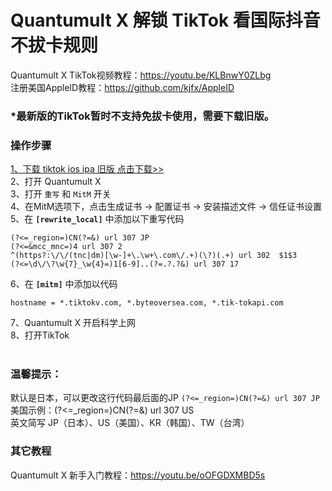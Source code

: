 # Quantumult X 解锁 TikTok 看国际抖音不拔卡规则
Quantumult X TikTok视频教程：https://youtu.be/KLBnwY0ZLbg <br>
注册美国AppleID教程：https://github.com/kjfx/AppleID<br>
### *最新版的TikTok暂时不支持免拔卡使用，需要下载旧版。<br>

### 操作步骤<br>
<a href="http://a.ssv2ray.com/tiktok.html" target="_blank">1、下载 tiktok ios ipa 旧版 点击下载>></a><br>
2、打开 Quantumult X<br>
3、打开 <code>重写</code> 和 <code>MitM</code> 开关<br>
4、在MitM选项下，点击生成证书 → 配置证书 → 安装描述文件 → 信任证书设置<br>
5、在 <strong><code>[rewrite_local]</code></strong> 中添加以下重写代码<br>

    (?<=_region=)CN(?=&) url 307 JP
    (?<=&mcc_mnc=)4 url 307 2
    ^(https?:\/\/(tnc|dm)[\w-]+\.\w+\.com\/.+)(\?)(.+) url 302  $1$3
    (?<=\d\/\?\w{7}_\w{4}=)1[6-9]..(?=.?.?&) url 307 17


6、在 <strong><code>[mitm]</code></strong> 中添加以代码<br>

    hostname = *.tiktokv.com, *.byteoversea.com, *.tik-tokapi.com

7、Quantumult X 开启科学上网<br>
8、打开TikTok<br><br>

### 温馨提示：
默认是日本，可以更改这行代码最后面的JP  <code>(?<=_region=)CN(?=&) url 307 JP</code><br>
美国示例：(?<=_region=)CN(?=&) url 307 US<br>
英文简写 JP（日本）、US（美国）、KR（韩国）、TW（台湾）<br>
    
### 其它教程
Quantumult X 新手入门教程：https://youtu.be/oOFGDXMBD5s
